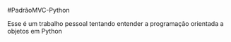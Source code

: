 #PadrãoMVC-Python

Esse é um trabalho pessoal tentando entender a programação orientada a objetos em Python
